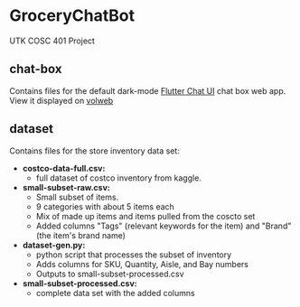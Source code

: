 # GroceryChatBot
UTK COSC 401 Project

## chat-box
Contains files for the default dark-mode [Flutter Chat UI](https://pub.dev/packages/flutter_chat_ui) chat box web app.   
View it displayed on [volweb](https://volweb.utk.edu/~swalla16/)  



## dataset
Contains files for the store inventory data set:
* **costco-data-full.csv:**
  * full dataset of costco inventory from kaggle.
* **small-subset-raw.csv:**
  * Small subset of items.
  * 9 categories with about 5 items each
  * Mix of made up items and items pulled from the coscto set
  * Added columns "Tags" (relevant keywords for the item) and "Brand" (the item's brand name)
* **dataset-gen.py:**
  * python script that processes the subset of inventory
  * Adds columns for SKU, Quantity, Aisle, and Bay numbers
  * Outputs to small-subset-processed.csv
* **small-subset-processed.csv:**
  * complete data set with the added columns
